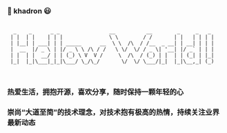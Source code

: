 ### 💪 khadron 😃

```shell

  _    _      _ _                __          __        _     _   _ 
 | |  | |    | | |               \ \        / /       | |   | | | |
 | |__| | ___| | | _____      __  \ \  /\  / /__  _ __| | __| | | |
 |  __  |/ _ \ | |/ _ \ \ /\ / /   \ \/  \/ / _ \| '__| |/ _` | | |
 | |  | |  __/ | | (_) \ V  V /     \  /\  / (_) | |  | | (_| | |_|
 |_|  |_|\___|_|_|\___/ \_/\_/       \/  \/ \___/|_|  |_|\__,_| (_)
 
                                                                                                                                     
```

### 热爱生活，拥抱开源，喜欢分享，随时保持一颗年轻的心
### 崇尚“大道至简”的技术理念，对技术抱有极高的热情，持续关注业界最新动态
